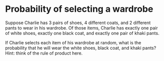 # Probability of selecting a wardrobe

Suppose Charlie has 3 pairs of shoes, 4 different coats, and 2 different pants to wear in his wardrobe. Of those items, Charlie has exactly one pair of white shoes, exactly one black coat, and exactly one pair of khaki pants.

If Charlie selects each item of his wardrobe at random, what is the probability that he will wear the white shoes, black coat, and khaki pants? Hint: think of the rule of product here.
